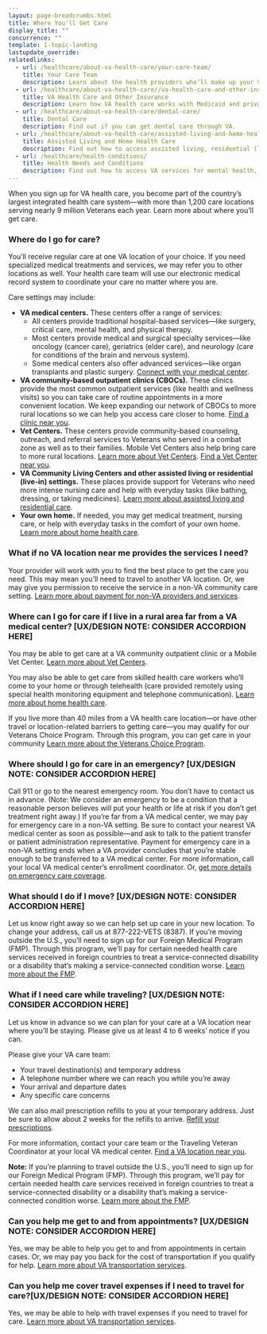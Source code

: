 ```yaml
---
layout: page-breadcrumbs.html
title: Where You'll Get Care
display_title: ""
concurrence: ""
template: 1-topic-landing 
lastupdate_override: 
relatedlinks:
  - url: /healthcare/about-va-health-care/your-care-team/
    title: Your Care Team
    description: Learn about the health providers who’ll make up your VA care team.
  - url: /healthcare/about-va-health-care//va-health-care-and-other-insurance/
    title: VA Health Care and Other Insurance
    description: Learn how VA health care works with Medicaid and private insurance.
  - url: /healthcare/about-va-health-care/dental-care/
    title: Dental Care
    description: Find out if you can get dental care through VA.
  - url: /healthcare/about-va-health-care/assisted-living-and-home-health-care/
    title: Assisted Living and Home Health Care
    description: Find out how to access assisted living, residential (live-in), or home health care options through VA.
  - url: /healthcare/health-conditions/
    title: Health Needs and Conditions
    description: Find out how to access VA services for mental health, women’s health, and other specific needs.
---
```


<div class="va-introtext">

When you sign up for VA health care, you become part of the country’s largest integrated health care system—with more than 1,200 care locations serving nearly 9 million Veterans each year. Learn more about where you’ll get care.

</div>

<div class="feature" markdown=“1”>

### Where do I go for care?

You’ll receive regular care at one VA location of your choice. If you need specialized medical treatments and services, we may refer you to other locations as well. Your health care team will use our electronic medical record system to coordinate your care no matter where you are.

Care settings may include:

- **VA medical centers.** These centers offer a range of services:
  - All centers provide traditional hospital-based services—like surgery, critical care, mental health, and physical therapy.
  - Most centers provide medical and surgical specialty services—like oncology (cancer care), geriatrics (elder care), and neurology (care for conditions of the brain and nervous system).
  - Some medical centers also offer advanced services—like organ transplants and plastic surgery.
[Connect with your medical center](https://www.va.gov/health/vamc/). 
- **VA community-based outpatient clinics (CBOCs).** These clinics provide the most common outpatient services (like health and wellness visits) so you can take care of routine appointments in a more convenient location. We keep expanding our network of CBOCs to more rural locations so we can help you access care closer to home. [Find a clinic near you](https://www.va.gov/directory/guide/home.asp). 
- **Vet Centers.** These centers provide community-based counseling, outreach, and referral services to Veterans who served in a combat zone as well as to their families. Mobile Vet Centers also help bring care to more rural locations. 
[Learn more about Vet Centers](http://www.vetcenter.va.gov). 
[Find a Vet Center near you](https://www.va.gov/directory/guide/vetcenter.asp). 
- **VA Community Living Centers and other assisted living or residential (live-in) settings.** These places provide support for Veterans who need more intense nursing care and help with everyday tasks (like bathing, dressing, or taking medicines). [Learn more about assisted living and residential care](/healthcare/about-va-health-care/assisted-living-and-home-health-care/).
- **Your own home.** If needed, you may get medical treatment, nursing care, or help with everyday tasks in the comfort of your own home. [Learn more about home health care](/healthcare/about-va-health-care/assisted-living-and-home-health-care/).

### What if no VA location near me provides the services I need?

Your provider will work with you to find the best place to get the care you need. This may mean you’ll need to travel to another VA location. Or, we may give you permission to receive the service in a non-VA community care setting. [Learn more about payment for non-VA providers and services](https://www.va.gov/PURCHASEDCARE/programs/veterans/nonvacare/). 

</div>

### Where can I go for care if I live in a rural area far from a VA medical center? [UX/DESIGN NOTE: CONSIDER ACCORDION HERE]

You may be able to get care at a VA community outpatient clinic or a Mobile Vet Center. [Learn more about Vet Centers](http://www.vetcenter.va.gov). 

You may also be able to get care from skilled health care workers who’ll come to your home or through telehealth (care provided remotely using special health monitoring equipment and telephone communication). [Learn more about home health care](/healthcare/about-va-health-care/assisted-living-and-home-health-care/).

If you live more than 40 miles from a VA health care location—or have other travel or location-related barriers to getting care—you may qualify for our Veterans Choice Program. Through this program, you can get care in your community [Learn more about the Veterans Choice Program](https://www.va.gov/opa/choiceact/index.asp).

### Where should I go for care in an emergency? [UX/DESIGN NOTE: CONSIDER ACCORDION HERE]

Call 911 or go to the nearest emergency room. You don’t have to contact us in advance. (Note: We consider an emergency to be a condition that a reasonable person believes will put your health or life at risk if you don’t get treatment right away.)
If you’re far from a VA medical center, we may pay for emergency care in a non-VA setting. Be sure to contact your nearest VA medical center as soon as possible—and ask to talk to the patient transfer or patient administration representative. Payment for emergency care in a non-VA setting ends when a VA provider concludes that you’re stable enough to be transferred to a VA medical center.
For more information, call your local VA medical center’s enrollment coordinator. Or, [get more details on emergency care coverage](https://www.va.gov/healthbenefits/access/emergency_care.asp). 

### What should I do if I move? [UX/DESIGN NOTE: CONSIDER ACCORDION HERE]

Let us know right away so we can help set up care in your new location. To change your address, call us at 877-222-VETS (8387). If you’re moving outside the U.S., you’ll need to sign up for our Foreign Medical Program (FMP). Through this program, we’ll pay for certain needed health care services received in foreign countries to treat a service-connected disability or a disability that’s making a service-connected condition worse. [Learn more about the FMP](https://www.va.gov/COMMUNITYCARE/programs/veterans/fmp/index.asp). 

### What if I need care while traveling? [UX/DESIGN NOTE: CONSIDER ACCORDION HERE]

Let us know in advance so we can plan for your care at a VA location near where you’ll be staying. Please give us at least 4 to 6 weeks’ notice if you can.

Please give your VA care team:

- Your travel destination(s) and temporary address
- A telephone number where we can reach you while you’re away
- Your arrival and departure dates
- Any specific care concerns

We can also mail prescription refills to you at your temporary address. Just be sure to allow about 2 weeks for the refills to arrive. [Refill your prescriptions](/healthcare/prescriptions/). 

For more information, contact your care team or the Traveling Veteran Coordinator at your local VA medical center. [Find a VA location near you](https://www.va.gov/directory/guide/home.asp). 

**Note:** If you’re planning to travel outside the U.S., you’ll need to sign up for our Foreign Medical Program (FMP). Through this program, we’ll pay for certain needed health care services received in foreign countries to treat a service-connected disability or a disability that’s making a service-connected condition worse. [Learn more about the FMP](https://www.va.gov/COMMUNITYCARE/programs/veterans/fmp/index.asp). 

### Can you help me get to and from appointments? [UX/DESIGN NOTE: CONSIDER ACCORDION HERE]

Yes, we may be able to help you get to and from appointments in certain cases. Or, we may pay you back for the cost of transportation if you qualify for help. [Learn more about VA transportation services](https://www.va.gov/healthbenefits/vtp/). 

### Can you help me cover travel expenses if I need to travel for care?[UX/DESIGN NOTE: CONSIDER ACCORDION HERE]

Yes, we may be able to help with travel expenses if you need to travel for care. [Learn more about VA transportation services](https://www.va.gov/healthbenefits/vtp/). 
